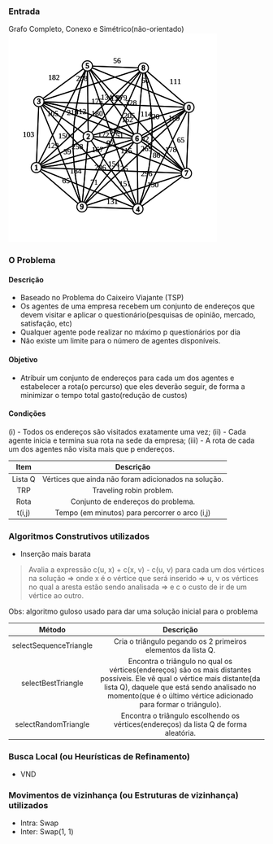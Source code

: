 
### Entrada
Grafo Completo, Conexo e Simétrico(não-orientado)
![myImage](../instances/graph.png)

### O Problema

#### Descrição
- Baseado no Problema do Caixeiro Viajante (TSP)
- Os agentes de uma empresa recebem um conjunto de endereços que devem visitar e aplicar o questionário(pesquisas de opinião, mercado, satisfação, etc)
- Qualquer agente pode realizar no máximo p questionários por dia
- Não existe um limite para o número de agentes disponíveis.

#### Objetivo
- Atribuir um conjunto de endereços para cada um dos agentes e estabelecer a rota(o percurso) que eles deverão seguir, de forma a minimizar o tempo total gasto(redução de custos)

#### Condições
(i) - Todos os endereços são visitados exatamente uma vez;
(ii) - Cada agente inicia e termina sua rota na sede da empresa; 
(iii) - A rota de cada um dos agentes não visita mais que p endereços. 

|Item|Descrição|
|:---:|:---:|
|Lista Q| Vértices que ainda não foram adicionados na solução.|
|TRP| Traveling robin problem.|
|Rota| Conjunto de endereços do problema.|
|t(i,j)|  Tempo (em minutos) para percorrer o arco (i,j)|

### Algoritmos Construtivos utilizados
- Inserção mais barata

> Avalia a expressão c(u, x) + c(x, v) - c(u, v) para cada um dos vértices na solução
> => onde x é o vértice que será inserido
> => u, v os vértices no qual a aresta estão sendo analisada
> => e c o custo de ir de um vértice ao outro.

Obs: algoritmo guloso usado para dar uma solução inicial para o problema

|Método|Descrição|
|:---:|:---:|
|selectSequenceTriangle| Cria o triângulo pegando os 2 primeiros elementos da lista Q.|
|selectBestTriangle| Encontra o triângulo no qual os vértices(endereços) são os mais distantes possíveis. Ele vê qual o vértice mais distante(da lista Q), daquele que está sendo analisado no momento(que é o último vértice adicionado para formar o triângulo).|
|selectRandomTriangle| Encontra o triângulo escolhendo os vértices(endereços) da lista Q de forma aleatória.|


### Busca Local (ou Heurísticas de Refinamento)
- VND

### Movimentos de vizinhança (ou Estruturas de vizinhança) utilizados
- Intra:  Swap
- Inter: Swap(1, 1)

